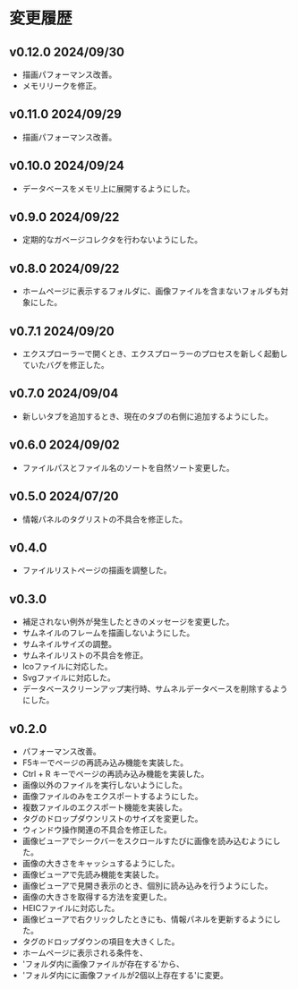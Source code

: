 # 変更履歴

## v0.12.0 2024/09/30
* 描画パフォーマンス改善。
* メモリリークを修正。

## v0.11.0 2024/09/29
* 描画パフォーマンス改善。

## v0.10.0 2024/09/24
* データベースをメモリ上に展開するようにした。

## v0.9.0 2024/09/22
* 定期的なガベージコレクタを行わないようにした。

## v0.8.0 2024/09/22
* ホームページに表示するフォルダに、画像ファイルを含まないフォルダも対象にした。

## v0.7.1 2024/09/20
* エクスプローラーで開くとき、エクスプローラーのプロセスを新しく起動していたバグを修正した。

## v0.7.0 2024/09/04
* 新しいタブを追加するとき、現在のタブの右側に追加するようにした。

## v0.6.0 2024/09/02
* ファイルパスとファイル名のソートを自然ソート変更した。

## v0.5.0 2024/07/20
* 情報パネルのタグリストの不具合を修正した。

## v0.4.0
* ファイルリストページの描画を調整した。

## v0.3.0
* 補足されない例外が発生したときのメッセージを変更した。
* サムネイルのフレームを描画しないようにした。
* サムネイルサイズの調整。
* サムネイルリストの不具合を修正。
* Icoファイルに対応した。
* Svgファイルに対応した。
* データベースクリーンアップ実行時、サムネルデータベースを削除するようにした。

## v0.2.0
* パフォーマンス改善。
* F5キーでページの再読み込み機能を実装した。
* Ctrl + R キーでページの再読み込み機能を実装した。
* 画像以外のファイルを実行しないようにした。
* 画像ファイルのみをエクスポートするようにした。
* 複数ファイルのエクスポート機能を実装した。
* タグのドロップダウンリストのサイズを変更した。
* ウィンドウ操作関連の不具合を修正した。
* 画像ビューアでシークバーをスクロールすたびに画像を読み込むようにした。
* 画像の大きさをキャッシュするようにした。
* 画像ビューアで先読み機能を実装した。
* 画像ビューアで見開き表示のとき、個別に読み込みを行うようにした。
* 画像の大きさを取得する方法を変更した。
* HEICファイルに対応した。
* 画像ビューアで右クリックしたときにも、情報パネルを更新するようにした。
* タグのドロップダウンの項目を大きくした。
* ホームページに表示される条件を、
* 'フォルダ内に画像ファイルが存在する'から、
* 'フォルダ内にに画像ファイルが2個以上存在する'に変更。

